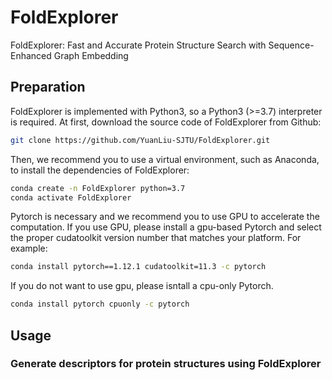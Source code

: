 # FoldExplorer
FoldExplorer: Fast and Accurate Protein Structure Search with Sequence-Enhanced Graph Embedding

## Preparation
FoldExplorer is implemented with Python3, so a Python3 (>=3.7) interpreter is required.
At first, download the source code of FoldExplorer from Github:

```bash
git clone https://github.com/YuanLiu-SJTU/FoldExplorer.git
```

Then, we recommend you to use a virtual environment, such as Anaconda, to install the dependencies of FoldExplorer:
``` bash
conda create -n FoldExplorer python=3.7
conda activate FoldExplorer
```

Pytorch is necessary and we recommend you to use GPU to accelerate the computation. If you use GPU, please install a gpu-based Pytorch and select the proper cudatoolkit version number that matches your platform. For example:
```bash
conda install pytorch==1.12.1 cudatoolkit=11.3 -c pytorch
```


If you do not want to use gpu, please isntall a cpu-only Pytorch.
```bash
conda install pytorch cpuonly -c pytorch
```

## Usage
### Generate descriptors for protein structures using FoldExplorer

